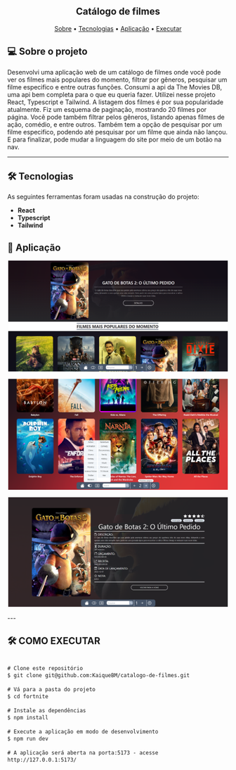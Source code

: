 <h2 align="center">
  Catálogo de filmes
</h2>

<p align="center">
 <a href="#-sobre-o-projeto">Sobre</a> •
 <a href="#-tecnologias">Tecnologias</a> •
 <a href="#-aplicação">Aplicação</a> • 
 <a href="#-como-executar">Executar</a> 
</p>

## 💻 Sobre o projeto

Desenvolvi uma aplicação web de um catálogo de filmes onde você pode ver os filmes mais populares do momento, filtrar por gêneros, pesquisar um filme especifico e entre outras funções.
Consumi a api da The Movies DB, uma api bem completa para o que eu queria fazer. Utilizei nesse projeto React, Typescript e Tailwind. A listagem dos filmes é por sua popularidade atualmente. Fiz um esquema de paginação, mostrando 20 filmes por página. Você pode também filtrar pelos gêneros, listando apenas filmes de ação, comédio, e entre outros. Também tem a opção de pesquisar por um filme especifico, podendo até pesquisar por um filme que ainda não lançou.
E para finalizar, pode mudar a linguagem do site por meio de um botão na nav.

---

## 🛠 Tecnologias

As seguintes ferramentas foram usadas na construção do projeto:

-   **React**
-   **Typescript**
-   **Tailwind**

## 🚀 Aplicação

<p align="center">
  <img src="./assets/app_1.png" width="500px">
</p>

<p align="center">
  <img src="./assets/app_2.png" width="500px">
</p>

<p align="center">
  <img src="./assets/app_3.png" width="500px">
</p>
---

## 🛠 COMO EXECUTAR

```

# Clone este repositório
$ git clone git@github.com:KaiqueBM/catalogo-de-filmes.git

# Vá para a pasta do projeto
$ cd fortnite

# Instale as dependências
$ npm install

# Execute a aplicação em modo de desenvolvimento
$ npm run dev

# A aplicação será aberta na porta:5173 - acesse http://127.0.0.1:5173/

```
